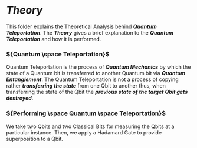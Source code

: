 

# ${Theory}$

This folder explains the Theoretical Analysis behind ***Quantum Teleportation***. The ***Theory*** gives a brief explanation to the ***Quantum Teleportation*** and how
it is performed.

### ${Quantum \space Teleportation}$
Quantum Teleportation is the process of ***Quantum Mechanics*** by which the state of a Quantum bit is transferred to another Quantum bit via ***Quantum Entanglement***.
The Quantum Teleportation is not a process of copying rather ***transferring the state*** from one Qbit to another thus, when transferring the state of the Qbit 
the ***previous state of the target Qbit gets destroyed***.

### ${Performing \space Quantum \space Teleportation}$

We take two Qbits and two Classical Bits for measuring the Qbits at a particular instance. Then, we apply a Hadamard Gate to provide superposition to a Qbit.

